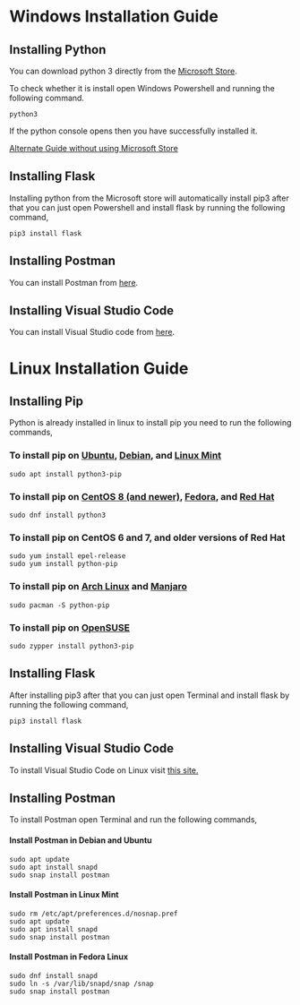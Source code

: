 # Windows Installation Guide

## Installing Python

You can download python 3 directly from the [Microsoft Store](https://www.microsoft.com/en-us/p/python-38/9mssztt1n39l?activetab=pivot:overviewtab).

To check whether it is install open Windows Powershell and running the following command.

```
python3
```

If the python console opens then you have successfully installed it.

[Alternate Guide without using Microsoft Store](https://matthewhorne.me/how-to-install-python-and-pip-on-windows-10/)

## Installing Flask

Installing python from the Microsoft store will automatically install pip3 after that you can just open Powershell and install flask by running the following command,

```
pip3 install flask
```

## Installing Postman

You can install Postman from [here](https://www.postman.com/downloads/).

## Installing Visual Studio Code

You can install Visual Studio code from [here](https://code.visualstudio.com/Download).

# Linux Installation Guide

## Installing Pip

Python is already installed in linux to install pip you need to run the following commands,

### To install pip on [Ubuntu](https://linuxconfig.org/ubuntu-linux-download), [Debian](https://linuxconfig.org/debian-linux-download), and [Linux Mint](https://linuxconfig.org/linux-mint-download)

```
sudo apt install python3-pip
```

### To install pip on [CentOS 8 (and newer)](https://linuxconfig.org/centos-linux-download), [Fedora](https://linuxconfig.org/fedora-linux-download), and [Red Hat](https://linuxconfig.org/red-hat-linux-download)

```
sudo dnf install python3		
```

### To install pip on CentOS 6 and 7, and older versions of Red Hat

```
sudo yum install epel-release
sudo yum install python-pip
```

### To install pip on [Arch Linux](https://linuxconfig.org/arch-linux-download) and [Manjaro](https://linuxconfig.org/manjaro-linux-download)

```
sudo pacman -S python-pip
```

### To install pip on [OpenSUSE](https://linuxconfig.org/opensuse-linux-download)

```
sudo zypper install python3-pip
```

## Installing Flask

After installing pip3 after that you can just open Terminal and install flask by running the following command,

```
pip3 install flask
```

## Installing Visual Studio Code

To install Visual Studio Code on Linux visit  [this site.](https://code.visualstudio.com/docs/setup/linux)

## Installing Postman

To install Postman open Terminal and run the following commands,

#### Install Postman in Debian and Ubuntu

```
sudo apt update
sudo apt install snapd
sudo snap install postman
```

#### Install Postman in Linux Mint

```
sudo rm /etc/apt/preferences.d/nosnap.pref
sudo apt update
sudo apt install snapd
sudo snap install postman
```

#### Install Postman in Fedora Linux

```
sudo dnf install snapd
sudo ln -s /var/lib/snapd/snap /snap
sudo snap install postman
```
